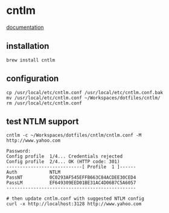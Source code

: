 cntlm
======


[documentation](http://blog.hoachuck.biz/blog/2013/03/21/howto-set-cntlm-on-mac-os-x/)


## installation

```
brew install cntlm
```

## configuration

```
cp /usr/local/etc/cntlm.conf /usr/local/etc/cntlm.conf.bak
mv /usr/local/etc/cntlm.conf ~/Workspaces/dotfiles/cntlm/
rm /usr/local/etc/cntlm.conf
```

## test NTLM support

```
cntlm -c ~/Workspaces/dotfiles/cntlm/cntlm.conf -M http://www.yahoo.com

Password:
Config profile  1/4... Credentials rejected
Config profile  2/4... OK (HTTP code: 301)
----------------------------[ Profile  1 ]------
Auth            NTLM
PassNT          0C0293AF545EFFB663C84ACDEE30CED4
PassLM          EF649309EED01BE31AC4D06B7C5A6057
------------------------------------------------

# then update cntlm.conf with suggested NTLM config
curl -x http://localhost:3128 http://www.yahoo.com
```